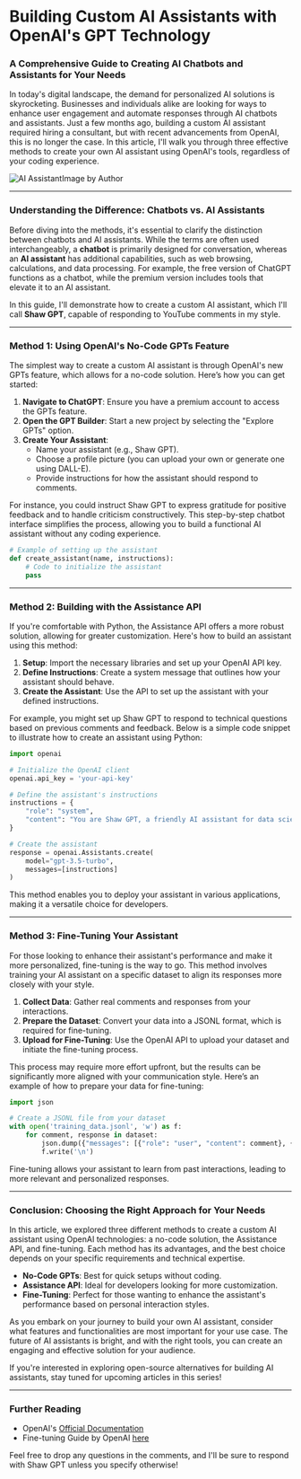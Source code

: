# Building Custom AI Assistants with OpenAI's GPT Technology
### A Comprehensive Guide to Creating AI Chatbots and Assistants for Your Needs

In today's digital landscape, the demand for personalized AI solutions is skyrocketing. Businesses and individuals alike are looking for ways to enhance user engagement and automate responses through AI chatbots and assistants. Just a few months ago, building a custom AI assistant required hiring a consultant, but with recent advancements from OpenAI, this is no longer the case. In this article, I'll walk you through three effective methods to create your own AI assistant using OpenAI's tools, regardless of your coding experience.

![AI Assistant](https://example.com/ai_assistant_image.jpg)Image by Author

* * *

### Understanding the Difference: Chatbots vs. AI Assistants

Before diving into the methods, it's essential to clarify the distinction between chatbots and AI assistants. While the terms are often used interchangeably, a **chatbot** is primarily designed for conversation, whereas an **AI assistant** has additional capabilities, such as web browsing, calculations, and data processing. For example, the free version of ChatGPT functions as a chatbot, while the premium version includes tools that elevate it to an AI assistant.

In this guide, I'll demonstrate how to create a custom AI assistant, which I'll call **Shaw GPT**, capable of responding to YouTube comments in my style. 

* * *

### Method 1: Using OpenAI's No-Code GPTs Feature

The simplest way to create a custom AI assistant is through OpenAI's new GPTs feature, which allows for a no-code solution. Here’s how you can get started:

1. **Navigate to ChatGPT**: Ensure you have a premium account to access the GPTs feature.
2. **Open the GPT Builder**: Start a new project by selecting the "Explore GPTs" option.
3. **Create Your Assistant**:
   - Name your assistant (e.g., Shaw GPT).
   - Choose a profile picture (you can upload your own or generate one using DALL-E).
   - Provide instructions for how the assistant should respond to comments.

For instance, you could instruct Shaw GPT to express gratitude for positive feedback and to handle criticism constructively. This step-by-step chatbot interface simplifies the process, allowing you to build a functional AI assistant without any coding experience.

```python
# Example of setting up the assistant
def create_assistant(name, instructions):
    # Code to initialize the assistant
    pass
```

* * *

### Method 2: Building with the Assistance API

If you're comfortable with Python, the Assistance API offers a more robust solution, allowing for greater customization. Here's how to build an assistant using this method:

1. **Setup**: Import the necessary libraries and set up your OpenAI API key.
2. **Define Instructions**: Create a system message that outlines how your assistant should behave.
3. **Create the Assistant**: Use the API to set up the assistant with your defined instructions.

For example, you might set up Shaw GPT to respond to technical questions based on previous comments and feedback. Below is a simple code snippet to illustrate how to create an assistant using Python:

```python
import openai

# Initialize the OpenAI client
openai.api_key = 'your-api-key'

# Define the assistant's instructions
instructions = {
    "role": "system",
    "content": "You are Shaw GPT, a friendly AI assistant for data science and entrepreneurship."
}

# Create the assistant
response = openai.Assistants.create(
    model="gpt-3.5-turbo",
    messages=[instructions]
)
```

This method enables you to deploy your assistant in various applications, making it a versatile choice for developers.

* * *

### Method 3: Fine-Tuning Your Assistant

For those looking to enhance their assistant's performance and make it more personalized, fine-tuning is the way to go. This method involves training your AI assistant on a specific dataset to align its responses more closely with your style.

1. **Collect Data**: Gather real comments and responses from your interactions.
2. **Prepare the Dataset**: Convert your data into a JSONL format, which is required for fine-tuning.
3. **Upload for Fine-Tuning**: Use the OpenAI API to upload your dataset and initiate the fine-tuning process.

This process may require more effort upfront, but the results can be significantly more aligned with your communication style. Here’s an example of how to prepare your data for fine-tuning:

```python
import json

# Create a JSONL file from your dataset
with open('training_data.jsonl', 'w') as f:
    for comment, response in dataset:
        json.dump({"messages": [{"role": "user", "content": comment}, {"role": "assistant", "content": response}]}, f)
        f.write('\n')
```

Fine-tuning allows your assistant to learn from past interactions, leading to more relevant and personalized responses.

* * *

### Conclusion: Choosing the Right Approach for Your Needs

In this article, we explored three different methods to create a custom AI assistant using OpenAI technologies: a no-code solution, the Assistance API, and fine-tuning. Each method has its advantages, and the best choice depends on your specific requirements and technical expertise.

- **No-Code GPTs**: Best for quick setups without coding.
- **Assistance API**: Ideal for developers looking for more customization.
- **Fine-Tuning**: Perfect for those wanting to enhance the assistant's performance based on personal interaction styles.

As you embark on your journey to build your own AI assistant, consider what features and functionalities are most important for your use case. The future of AI assistants is bright, and with the right tools, you can create an engaging and effective solution for your audience.

If you're interested in exploring open-source alternatives for building AI assistants, stay tuned for upcoming articles in this series!

* * *

### Further Reading
- OpenAI's [Official Documentation](https://platform.openai.com/docs/guides)
- Fine-tuning Guide by OpenAI [here](https://platform.openai.com/docs/guides/fine-tuning)

Feel free to drop any questions in the comments, and I'll be sure to respond with Shaw GPT unless you specify otherwise!